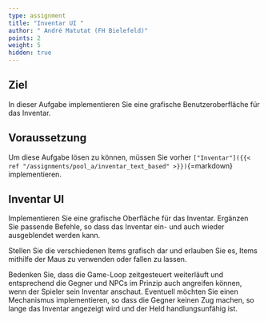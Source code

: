 ```yaml
---
type: assignment
title: "Inventar UI "
author: " André Matutat (FH Bielefeld)"
points: 2
weight: 5
hidden: true
---
```


## Ziel

In dieser Aufgabe implementieren Sie eine grafische Benutzeroberfläche für das Inventar.

## Voraussetzung

Um diese Aufgabe lösen zu können, müssen Sie vorher `["Inventar"]({{< ref "/assignments/pool_a/inventar_text_based" >}})`{=markdown} implementieren.

## Inventar UI

Implementieren Sie eine grafische Oberfläche für das Inventar. Ergänzen Sie passende Befehle, so dass das Inventar ein- und auch wieder ausgeblendet werden kann.

Stellen Sie die verschiedenen Items grafisch dar und erlauben Sie es, Items mithilfe der Maus zu verwenden oder fallen zu lassen.

Bedenken Sie, dass die Game-Loop zeitgesteuert weiterläuft und entsprechend die Gegner und NPCs im Prinzip auch angreifen können, wenn der Spieler sein Inventar anschaut. Eventuell möchten Sie einen Mechanismus implementieren, so dass die Gegner keinen Zug machen, so lange das Inventar angezeigt wird und der Held handlungsunfähig ist.
